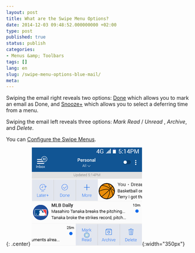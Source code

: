 ```yaml
---
layout: post
title: What are the Swipe Menu Options?
date: 2014-12-03 09:48:52.000000000 +02:00
type: post
published: true
status: publish
categories:
- Menus &amp; Toolbars
tags: []
lang: en
slug: /swipe-menu-options-blue-mail/
meta:
---
```


Swiping the email right reveals two options: <a href="/mark-as-done/">Done</a> which allows you to mark an email as Done, and <a href="/mark-as-later/">Snooze+</a> which allows you to select a deferring time from a menu.</span></p>

Swiping the email left reveals three options: *Mark Read* / *Unread* , *Archive*, and *Delete*.

You can [Configure the Swipe Menus](/configure-left-right-swipe-menu/).

{: .center}
![Swipes](/assets/swipes1-1.jpg){:width="350px"}
